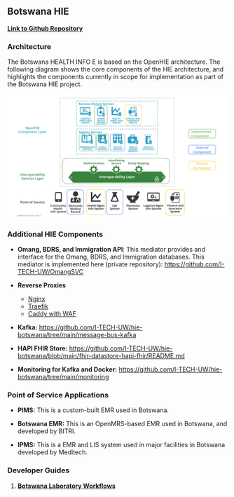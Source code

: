 ## Botswana HIE

**[Link to Github Repository](https://github.com/I-TECH-UW/hie-botswana)**

### Architecture

The Botswana HEALTH INFO E is based on the OpenHIE architecture. The following diagram shows the core components of the HIE architecture, and highlights the components currently in scope for implementation as part of the Botswana HIE project.

![Botswana HIE Architecture](./img/Botswana-HIE.svg)

### Additional HIE Components 
- **Omang, BDRS, and Immigration API**: This mediator provides and interface for the Omang, BDRS, and Immigration databases. This mediator is implemented here (private repository): https://github.com/I-TECH-UW/OmangSVC

- **Reverse Proxies**
    * [Nginx](https://github.com/I-TECH-UW/hie-botswana/tree/main/reverse-proxy-nginx)
    * [Traefik](https://github.com/I-TECH-UW/hie-botswana/tree/pilot-3-traefik-v2/reverse-proxy-traefik)
    * [Caddy with WAF](https://github.com/I-TECH-UW/hie-botswana/tree/main/reverse-proxy-caddy)

- **Kafka:** https://github.com/I-TECH-UW/hie-botswana/tree/main/message-bus-kafka

- **HAPI FHIR Store:** https://github.com/I-TECH-UW/hie-botswana/blob/main/fhir-datastore-hapi-fhir/README.md

- **Monitoring for Kafka and Docker:** https://github.com/I-TECH-UW/hie-botswana/tree/main/monitoring

### Point of Service Applications 

- **PIMS:** This is a custom-built EMR used in Botswana.

- **Botswana EMR:** This is an OpenMRS-based EMR used in Botswana, and developed by BITRI.

- **IPMS:** This is a EMR and LIS system used in major facilities in Botswana developed by Meditech.

### Developer Guides

1. **[Botswana Laboratory Workflows](../../developer-guide/index.md#dev-guide-botsawana-laborabory-workflows)**


